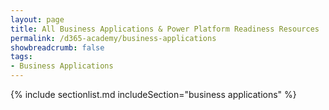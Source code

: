 ```yaml
---
layout: page
title: All Business Applications & Power Platform Readiness Resources
permalink: /d365-academy/business-applications
showbreadcrumb: false
tags:
- Business Applications
---
```


{% include sectionlist.md
    includeSection="business applications"
%}